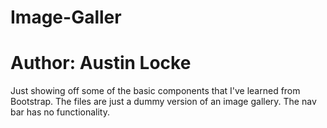 # Image-Galler
# Author: Austin Locke
Just showing off some of the basic components that I've learned from Bootstrap. The files are just a dummy version of an image
gallery. The nav bar has no functionality.
